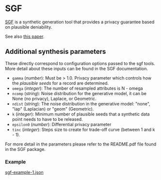 # SGF

[SGF](https://vbinds.ch/node/69) is a synthetic generation tool that provides
a privacy guarantee based on plausible deniability.

See also [this paper](https://arxiv.org/abs/1708.07975).

## Additional synthesis parameters

These directly correspond to configuration options passed to the sgf tools.
More detail about these inputs can be found in the SGF documentation.

- `gamma` (_number_): Must be > 1.0.  Privacy parameter which controls how the
  *plausible seeds* for a record are determined.
- `omega` (_integer_): The number of resampled attributes is N - omega
- `ncomp` (_string_): Noise distribution for the generative model, it can be None (no privacy), Laplace, or Geometric.
- `ndist` (_string_): The noise distribution in the generative model: "none", 
  "lap" (Laplacian) or "geom" (Geometric).
- `k` (_integer_): Minimum number of plausible seeds that a synthetic data point needs to have to be released.
- `epsilon0` (_number_): Differential privacy parameter
- `tinc` (_integer_):  Steps size to create for trade-off curve (between 1 and k - 1).

For more detail in the parameters please refer to the README.pdf file found in the SGF package. 

### Example
[sgf-example-1.json](../../run-inputs/sgf-example-1.json)

